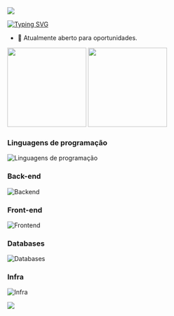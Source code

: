 <img src="https://capsule-render.vercel.app/api?type=waving&color=62F729FF&section=header" />

[![Typing SVG](https://readme-typing-svg.herokuapp.com?font=Fira+Code&pause=1000&color=62F729&width=435&lines=Ol%C3%A1+meu+nome+%C3%A9+Rique+Morozine)](https://git.io/typing-svg)

* 👜 Atualmente aberto para oportunidades.

<div>
    <img height="180em" src="https://github-readme-stats.vercel.app/api?username=riquemorozine&show_icons=true&count_private=true&hide_border=true&title_color=62F729FF&icon_color=62F729FF&text_color=ffff&bg_color=0d1117"/>
    <img height="180em" src="https://github-readme-stats.vercel.app/api/top-langs/?username=riquemorozine&layout=compact&langs_count=7&count_private=true&title_color=62F729FF&icon_color=62F729FF&text_color=ffff&bg_color=0d1117&hide_border=true"/>
</div>

### Linguagens de programação
![Linguagens de programação](https://skillicons.dev/icons?i=ts,java,python,go)

### Back-end
![Backend](https://skillicons.dev/icons?i=nestjs,express,spring)

### Front-end
![Frontend](http://skillicons.dev/icons?i=nextjs,vite,react,styledcomponents,scss,tailwind)

### Databases
![Databases](https://skillicons.dev/icons?i=postgres,mysql,mongodb,firebase,sqlite)

### Infra
![Infra](https://skillicons.dev/icons?i=docker,vercel,github,aws)

<img src="https://capsule-render.vercel.app/api?type=waving&color=62F729FF&section=footer" />
